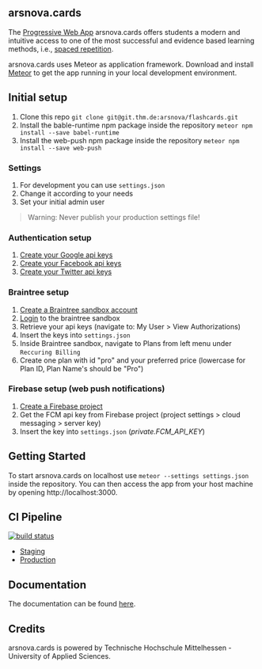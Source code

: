 arsnova.cards
---

The [Progressive Web App](https://en.wikipedia.org/wiki/Progressive_web_app) arsnova.cards offers students a modern and intuitive access to one of the most successful and evidence based learning methods, i.e., [spaced repetition](https://en.wikipedia.org/wiki/Spaced_repetition).

arsnova.cards uses Meteor as application framework. Download and install [Meteor](https://www.meteor.com/) to get the app running in your local development environment.

## Initial setup

1. Clone this repo `git clone git@git.thm.de:arsnova/flashcards.git`
2. Install the bable-runtime npm package inside the repository `meteor npm install --save babel-runtime`
3. Install the web-push npm package inside the repository `meteor npm install --save web-push`

### Settings

1. For development you can use  `settings.json`
2. Change it according to your needs
3. Set your initial admin user

> Warning: Never publish your production settings file!

### Authentication setup
1. [Create your Google api keys](https://console.developers.google.com/)
2. [Create your Facebook api keys](https://developers.facebook.com/)
3. [Create your Twitter api keys](https://apps.twitter.com/)


### Braintree setup
1. [Create a Braintree sandbox account](https://www.braintreepayments.com/get-started)
2. [Login](https://sandbox.braintreegateway.com/login) to the braintree sandbox
3. Retrieve your api keys (navigate to: My User > View Authorizations)
4. Insert the keys into `settings.json`
5. Inside Braintree sandbox, navigate to Plans from left menu under `Reccuring Billing`
6. Create one plan with id "pro" and your preferred price (lowercase for Plan ID, Plan Name's should be "Pro")


### Firebase setup (web push notifications)
1. [Create a Firebase project](https://console.firebase.google.com/)
2. Get the FCM api key from Firebase project (project settings > cloud messaging > server key)
3. Insert the key into `settings.json` (_private.FCM_API_KEY_)


## Getting Started

To start arsnova.cards on localhost use `meteor --settings settings.json` inside the repository. You can then access the app from your host machine by opening http://localhost:3000.

## CI Pipeline

[![build status](https://git.thm.de/arsnova/flashcards/badges/staging/build.svg)](https://git.thm.de/arsnova/flashcards/commits/staging)


- [Staging](http://cards-staging.mni.thm.de)
- [Production](https://arsnova.cards)

## Documentation 

The documentation can be found [here](https://cards-staging.mni.thm.de/jsdoc/).

## Credits


arsnova.cards is powered by Technische Hochschule Mittelhessen - University of Applied Sciences.
